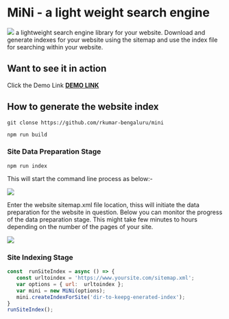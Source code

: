 # MiNi - a light weight search engine
 
![](https://rkumar-bengaluru.github.io/mini/images/mini-ask.webp) a lightweight search engine library for your website. Download and generate indexes for your website using the sitemap and use the index file for searching within your website.

## Want to see it in action

Click the Demo Link **[DEMO LINK](https://rkumar-bengaluru.github.io/mini/)**

## How to generate the website index
```
git clonse https://github.com/rkumar-bengaluru/mini
```
```
npm run build
```
### Site Data Preparation Stage
```
npm run index
```
This will start the command line process as below:-

![](https://rkumar-bengaluru.github.io/mini/images/mini-ask.webp)

Enter the website sitemap.xml file location, thiss will initiate the data preparation for the website in question. Below you can monitor the progress of the data preparation stage. This might take few minutes to hours depending on the number of the pages of your site.

![](https://rkumar-bengaluru.github.io/mini/images/min-progress.webp)

### Site Indexing Stage
 ```javascript
const  runSiteIndex = async () => {
	const urltoindex = 'https://www.yoursite.com/sitemap.xml';
	var options = { url:  urltoindex };
	var mini = new MiNi(options);
	mini.createIndexForSite('dir-to-keepg-enerated-index');
}
runSiteIndex();
```

